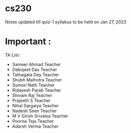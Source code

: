 # cs230

Notes updated till quiz-1 syllabus to be held on Jan 27, 2023

# Important : 

TA List :
* Sameer Ahmad	Teacher	 	 
* Debojeet Das	Teacher	 	 
* Tathagata Dey	Teacher	 	 
* Shubh Malhotra	Teacher	 	 
* Sumon Nath	Teacher	 	 	 	 
* Ridayesh Parab	Teacher	 	 
* Shivam Raj	Teacher	 	 
* Prajeeth S	Teacher	 	 
* Nihal Sargaiya	Teacher	 	 
* Nadesh Seen	Teacher	 	 
* M V Girish Srivatsa	Teacher	 	 
* Poorna Teja	Teacher	 	 
* Adarsh Verma Teacher
